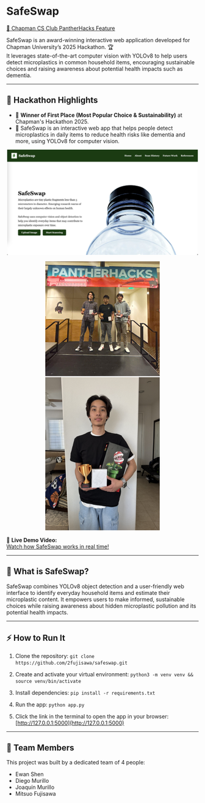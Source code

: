 # SafeSwap

[📣 Chapman CS Club PantherHacks Feature](https://www.linkedin.com/posts/chapman-computer-science-club_pantherhacks-pantherhacks2025-hackathon-ugcPost-7322712880305295361-AoyD?utm_source=share&utm_medium=member_desktop&rcm=ACoAAERIrrMBhpriHi6tBcmDMns7PLOnGhRIStE)

SafeSwap is an award-winning interactive web application developed for Chapman University’s 2025 Hackathon. 🏆  
It leverages state-of-the-art computer vision with YOLOv8 to help users detect microplastics in common household items, encouraging sustainable choices and raising awareness about potential health impacts such as dementia.

---

## 🥇 Hackathon Highlights

- 🎉 **Winner of First Place (Most Popular Choice & Sustainability)** at Chapman's Hackathon 2025.
- 🏅 SafeSwap is an interactive web app that helps people detect microplastics in daily items to reduce health risks like dementia and more, using YOLOv8 for computer vision.

<p align="center">
  <img src="images/homepage.jpeg" alt="Home Page" width="500"/>
</p>

<p align="center">
  <img src="images/winner234.jpeg" alt="Winning Photo 2" width="300"/>
  <img src="images/winner1.JPG" alt="Winning Photo 1" width="300"/>
</p>

🎥 **Live Demo Video:**  
[Watch how SafeSwap works in real time!](https://youtu.be/fTq29E8R6cs)

---

## 🚀 What is SafeSwap?

SafeSwap combines YOLOv8 object detection and a user-friendly web interface to identify everyday household items and estimate their microplastic content. It empowers users to make informed, sustainable choices while raising awareness about hidden microplastic pollution and its potential health impacts.

---

## ⚡️ How to Run It

1. Clone the repository:
   `git clone https://github.com/2fujisawa/safeswap.git`

2. Create and activate your virtual environment:
   `python3 -m venv venv && source venv/bin/activate`

3. Install dependencies:
   `pip install -r requirements.txt`

4. Run the app:
   `python app.py`

5. Click the link in the terminal to open the app in your browser: [http://127.0.0.1:5000](http://127.0.0.1:5000)

---


## 👥 Team Members

This project was built by a dedicated team of 4 people:
- Ewan Shen
- Diego Murillo
- Joaquín Murillo
- Mitsuo Fujisawa
